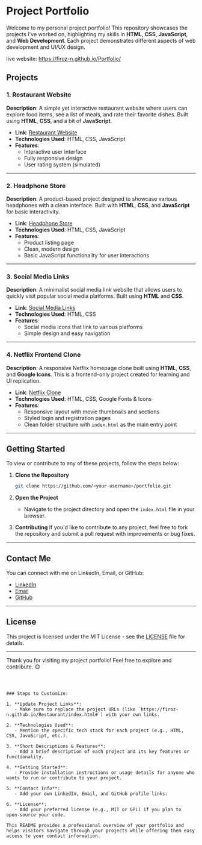 # Project Portfolio

Welcome to my personal project portfolio! This repository showcases the projects I've worked on, highlighting my skills in **HTML**, **CSS**, **JavaScript**, and **Web Development**. Each project demonstrates different aspects of web development and UI/UX design. 

live website: https://firoz-n.github.io/Portfolio/

## Projects

### 1. **Restaurant Website**
**Description**: A simple yet interactive restaurant website where users can explore food items, see a list of meals, and rate their favorite dishes. Built using **HTML**, **CSS**, and a bit of **JavaScript**.

- **Link**: [Restaurant Website](https://firoz-n.github.io/Restaurant/index.html#)
- **Technologies Used**: HTML, CSS, JavaScript
- **Features**:
  - Interactive user interface
  - Fully responsive design
  - User rating system (simulated)
  
---

### 2. **Headphone Store**
**Description**: A product-based project designed to showcase various headphones with a clean interface. Built with **HTML**, **CSS**, and **JavaScript** for basic interactivity.

- **Link**: [Headphone Store](https://firoz-n.github.io/HeadPhone-Store/)
- **Technologies Used**: HTML, CSS, JavaScript
- **Features**:
  - Product listing page
  - Clean, modern design
  - Basic JavaScript functionality for user interactions

---

### 3. **Social Media Links**
**Description**: A minimalist social media link website that allows users to quickly visit popular social media platforms. Built using **HTML** and **CSS**.

- **Link**: [Social Media Links](https://firoz-n.github.io/Social-Media-Links/)
- **Technologies Used**: HTML, CSS
- **Features**:
  - Social media icons that link to various platforms
  - Simple design and easy navigation
  
---

### 4. **Netflix Frontend Clone**
**Description**: A responsive Netflix homepage clone built using **HTML**, **CSS**, and **Google Icons**. This is a frontend-only project created for learning and UI replication.

- **Link**: [Netflix Clone](https://68287ccf55910bc4ef0c6bb9--net4126.netlify.app/user/register)
- **Technologies Used**: HTML, CSS, Google Fonts & Icons  
- **Features**:
  - Responsive layout with movie thumbnails and sections  
  - Styled login and registration pages  
  - Clean folder structure with `index.html` as the main entry point

---

## Getting Started

To view or contribute to any of these projects, follow the steps below:

1. **Clone the Repository**
   ```bash
   git clone https://github.com/<your-username>/portfolio.git
   ```

2. **Open the Project**
   - Navigate to the project directory and open the `index.html` file in your browser.

3. **Contributing**
   If you'd like to contribute to any project, feel free to fork the repository and submit a pull request with improvements or bug fixes.

---

## Contact Me

You can connect with me on LinkedIn, Email, or GitHub:

- [LinkedIn](<your-linkedin-url>)
- [Email](<your-email-url>)
- [GitHub](<your-github-url>)

---

## License

This project is licensed under the MIT License - see the [LICENSE](LICENSE) file for details.

---

Thank you for visiting my project portfolio! Feel free to explore and contribute. 😊

```



### Steps to Customize:

1. **Update Project Links**: 
   - Make sure to replace the project URLs (like `https://firoz-n.github.io/Restaurant/index.html#`) with your own links.
   
2. **Technologies Used**: 
   - Mention the specific tech stack for each project (e.g., HTML, CSS, JavaScript, etc.).

3. **Short Descriptions & Features**: 
   - Add a brief description of each project and its key features or functionality.

4. **Getting Started**: 
   - Provide installation instructions or usage details for anyone who wants to run or contribute to your project.

5. **Contact Info**: 
   - Add your own LinkedIn, Email, and GitHub profile links.

6. **License**: 
   - Add your preferred license (e.g., MIT or GPL) if you plan to open-source your code.

This README provides a professional overview of your portfolio and helps visitors navigate through your projects while offering them easy access to your contact information.
